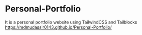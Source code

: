 # Personal-Portfolio
It is a personal portfolio website using TailwindCSS and Tailblocks
https://mdmudassir0143.github.io/Personal-Portfolio/
